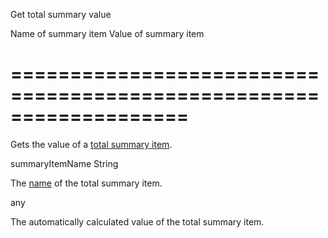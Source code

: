 <!--**
/*-------------------------------------------
    Auto-generated file. Do not modify.
-------------------------------------------

**-->
<!--d-->
Get total summary value
<!--/d-->
<!--p1d-->Name of summary item<!--/p1d-->
<!--rd-->Value of summary item<!--/rd-->
===================================================================
===================================================================

<!--shortDescription-->
Gets the value of a [total summary item](/Documentation/ApiReference/UI_Widgets/dxDataGrid/Configuration/summary/totalItems/).
<!--/shortDescription-->

<!--paramName1-->summaryItemName<!--/paramName1-->
<!--paramType1-->String<!--/paramType1-->
<!--paramDescription1-->
The <a href="/Documentation/16_1/ApiReference/UI_Widgets/dxDataGrid/Configuration/summary/totalItems/#name">name</a> of the total summary item.
<!--/paramDescription1-->

<!--returnType-->any<!--/returnType-->
<!--returnDescription-->
The automatically calculated value of the total summary item.
<!--/returnDescription-->

<!--fullDescription-->

<!--/fullDescription-->